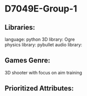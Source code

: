 # D7049E-Group-1

## Libraries: 
language: python
3D library: Ogre <br />
physics library: pybullet
audio library:


## Games Genre:
3D shooter with focus on aim training


## Prioritized Attributes:

